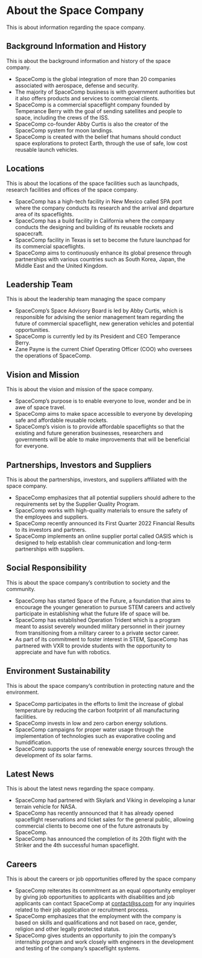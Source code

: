 # About the Space Company

This is about information regarding the space company.

## Background Information and History

This is about the background information and history of the space company.

- SpaceComp is the global integration of more than 20 companies associated with aerospace, defense and security.
- The majority of SpaceComp business is with government authorities but it also offers products and services to commercial clients.
- SpaceComp is a commercial spaceflight company founded by Temperance Berry with the goal of sending satellites and people to space, including the crews of the ISS.
- SpaceComp co-founder Abby Curtis is also the creator of the SpaceComp system for moon landings.
- SpaceComp is created with the belief that humans should conduct space explorations to protect Earth, through the use of safe, low cost reusable launch vehicles.

## Locations

This is about the locations of the space facilities such as launchpads, research facilities and offices of the space company.

- SpaceComp has a high-tech facility in New Mexico called SPA port where the company conducts its research and the arrival and departure area of its spaceflights.
- SpaceComp has a build facility in California where the company conducts the designing and building of its reusable rockets and spacecraft.
- SpaceComp facility in Texas is set to become the future launchpad for its commercial spaceflights.
- SpaceComp aims to continuously enhance its global presence through partnerships with various countries such as South Korea, Japan, the Middle East and the United Kingdom.

## Leadership Team

This is about the leadership team managing the space company

- SpaceComp’s Space Advisory Board is led by Abby Curtis, which is responsible for advising the senior management team regarding the future of commercial spaceflight, new generation vehicles and potential opportunities.
- SpaceComp is currently led by its President and CEO Temperance Berry.
- Zane Payne is the current Chief Operating Officer (COO) who oversees the operations of SpaceComp.

## Vision and Mission

This is about the vision and mission of the space company.

- SpaceComp’s purpose is to enable everyone to love, wonder and be in awe of space travel.
- SpaceComp aims to make space accessible to everyone by developing safe and affordable reusable rockets.
- SpaceComp’s vision is to provide affordable spaceflights so that the existing and future generation businesses, researchers and governments will be able to make improvements that will be beneficial for everyone.

## Partnerships, Investors and Suppliers

This is about the partnerships, investors, and suppliers affiliated with the space company.

- SpaceComp emphasizes that all potential suppliers should adhere to the requirements set by the Supplier Quality Program.
- SpaceComp works with high-quality materials to ensure the safety of the employees and suppliers.
- SpaceComp recently announced its First Quarter 2022 Financial Results to its investors and partners.
- SpaceComp implements an online supplier portal called OASIS which is designed to help establish clear communication and long-term partnerships with suppliers.

## Social Responsibility

This is about the space company’s contribution to society and the community.

- SpaceComp has started Space of the Future, a foundation that aims to encourage the younger generation to pursue STEM careers and actively participate in establishing what the future life of space will be.
- SpaceComp has established Operation Trident which is a program meant to assist severely wounded military personnel in their journey from transitioning from a military career to a private sector career.
- As part of its commitment to foster interest in STEM, SpaceComp has partnered with VXR to provide students with the opportunity to appreciate and have fun with robotics.

## Environment Sustainability

This is about the space company’s contribution in protecting nature and the environment.

- SpaceComp participates in the efforts to limit the increase of global temperature by reducing the carbon footprint of all manufacturing facilities.
- SpaceComp invests in low and zero carbon energy solutions.
- SpaceComp campaigns for proper water usage through the implementation of technologies such as evaporative cooling and humidification.
- SpaceComp supports the use of renewable energy sources through the development of its solar farms.

## Latest News

This is about the latest news regarding the space company.

- SpaceComp had partnered with Skylark and Viking in developing a lunar terrain vehicle for NASA.
- SpaceComp has recently announced that it has already opened spaceflight reservations and ticket sales for the general public, allowing commercial clients to become one of the future astronauts by SpaceComp.
- SpaceComp has announced the completion of its 20th flight with the Striker and the 4th successful human spaceflight.

## Careers

This is about the careers or job opportunities offered by the space company

- SpaceComp reiterates its commitment as an equal opportunity employer by giving job opportunities to applicants with disabilities and job applicants can contact SpaceComp at contact@ss.com for any inquiries related to their job application or recruitment process.
- SpaceComp emphasizes that the employment with the company is based on skills and qualifications and not based on race, gender, religion and other legally protected status.
- SpaceComp gives students an opportunity to join the company’s internship program and work closely with engineers in the development and testing of the company’s spaceflight systems.